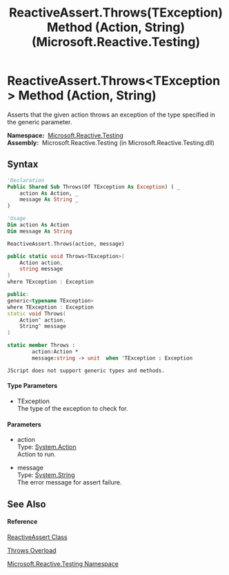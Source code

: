 ﻿---
title: ReactiveAssert.Throws(TException) Method (Action, String) (Microsoft.Reactive.Testing)
TOCTitle: Throws(TException) Method (Action, String)
ms:assetid: M:Microsoft.Reactive.Testing.ReactiveAssert.Throws``1(System.Action,System.String)
ms:mtpsurl: https://msdn.microsoft.com/en-us/library/Hh229053(v=VS.103)
ms:contentKeyID: 36068470
ms.date: 06/28/2011
mtps_version: v=VS.103
dev_langs:
- vb
- csharp
- c++
- fsharp
- jscript
---

# ReactiveAssert.Throws\<TException\> Method (Action, String)

Asserts that the given action throws an exception of the type specified in the generic parameter.

**Namespace:**  [Microsoft.Reactive.Testing](hh212009\(v=vs.103\).md)  
**Assembly:**  Microsoft.Reactive.Testing (in Microsoft.Reactive.Testing.dll)

## Syntax

``` vb
'Declaration
Public Shared Sub Throws(Of TException As Exception) ( _
    action As Action, _
    message As String _
)
```

``` vb
'Usage
Dim action As Action
Dim message As String

ReactiveAssert.Throws(action, message)
```

``` csharp
public static void Throws<TException>(
    Action action,
    string message
)
where TException : Exception
```

``` c++
public:
generic<typename TException>
where TException : Exception
static void Throws(
    Action^ action, 
    String^ message
)
```

``` fsharp
static member Throws : 
        action:Action * 
        message:string -> unit  when 'TException : Exception
```

``` jscript
JScript does not support generic types and methods.
```

#### Type Parameters

  - TException  
    The type of the exception to check for.

#### Parameters

  - action  
    Type: [System.Action](https://msdn.microsoft.com/en-us/library/Bb534741)  
    Action to run.  

<!-- end list -->

  - message  
    Type: [System.String](https://msdn.microsoft.com/en-us/library/s1wwdcbf)  
    The error message for assert failure.  

## See Also

#### Reference

[ReactiveAssert Class](hh244319\(v=vs.103\).md)

[Throws Overload](hh211696\(v=vs.103\).md)

[Microsoft.Reactive.Testing Namespace](hh212009\(v=vs.103\).md)

